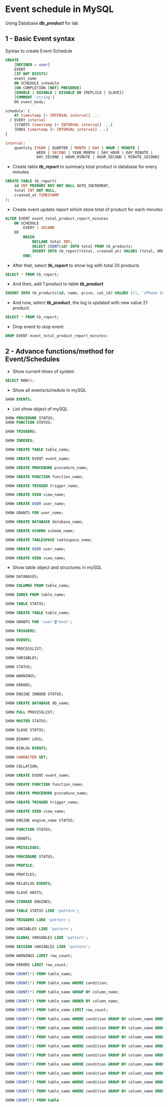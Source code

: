 # Event schedule in MySQL

Using Database ***db_product*** for lab

## 1 - Basic Event syntax

Syntax to create Event Schedule

```sql
CREATE
    [DEFINER = user]
    EVENT
    [IF NOT EXISTS]
    event_name
    ON SCHEDULE schedule
    [ON COMPLETION [NOT] PRESERVE]
    [ENABLE | DISABLE | DISABLE ON {REPLICA | SLAVE}]
    [COMMENT 'string']
    DO event_body;

schedule: {
    AT timestamp [+ INTERVAL interval] ...
  | EVERY interval
    [STARTS timestamp [+ INTERVAL interval] ...]
    [ENDS timestamp [+ INTERVAL interval] ...]
}

interval:
    quantity {YEAR | QUARTER | MONTH | DAY | HOUR | MINUTE |
              WEEK | SECOND | YEAR_MONTH | DAY_HOUR | DAY_MINUTE |
              DAY_SECOND | HOUR_MINUTE | HOUR_SECOND | MINUTE_SECOND}
```

* Create table ***tb_report*** to summary total product in database for every minutes

```sql
CREATE TABLE tb_report(
	id INT PRIMARY KEY NOT NULL AUTO_INCREMENT,
	total INT NOT NULL,
	created_at TIMESTAMP	
);
```

* Create event update report which store total of product for each minutes

```sql
ALTER EVENT event_total_product_report_minutes
    ON SCHEDULE 
    	EVERY 1 SECOND
    DO
    	BEGIN
    		DECLARE total INT;
    		SELECT COUNT(id) INTO total FROM tb_products;
      		INSERT INTO tb_report(total, created_at) VALUES (total, NOW());
      	END;
```

* After that, select ***tb_report*** to show log with total 20 products

```sql
SELECT * FROM tb_report;
```

* And then, add 1 product to table ***tb_product***

```sql
INSERT INTO tb_products(id, name, price, cat_id) VALUES (21, 'iPhone 16 PRO MAX', 2000, 4);
```

* And now, select ***tb_product***, the log is updated with new value 21 product.

```sql
SELECT * FROM tb_report;
```

* Drop event to stop event

```sql
DROP EVENT event_total_product_report_minutes;
```

## 2 - Advance functions/method for Event/Schedules

* Show current times of system

```sql
SELECT NOW();
```
* Show all events/schedule in mySQL

```sql
SHOW EVENTS;
```

* List show object of mySQL

```sql
SHOW PROCEDURE STATUS;
SHOW FUNCTION STATUS;

SHOW TRIGGERS;

SHOW INDEXES;

SHOW CREATE TABLE table_name;

SHOW CREATE EVENT event_name;

SHOW CREATE PROCEDURE procedure_name;

SHOW CREATE FUNCTION function_name;

SHOW CREATE TRIGGER trigger_name;

SHOW CREATE VIEW view_name;

SHOW CREATE USER user_name;

SHOW GRANTS FOR user_name;

SHOW CREATE DATABASE database_name;

SHOW CREATE SCHEMA schema_name;

SHOW CREATE TABLESPACE tablespace_name;

SHOW CREATE USER user_name;

SHOW CREATE VIEW view_name;
```

* Show table object and structures in mySQL

```sql
SHOW DATABASES;

SHOW COLUMNS FROM table_name;

SHOW INDEX FROM table_name;

SHOW TABLE STATUS;

SHOW CREATE TABLE table_name;

SHOW GRANTS FOR 'user'@'host';

SHOW TRIGGERS;

SHOW EVENTS;

SHOW PROCESSLIST;

SHOW VARIABLES;

SHOW STATUS;

SHOW WARNINGS;

SHOW ERRORS;

SHOW ENGINE INNODB STATUS;

SHOW CREATE DATABASE db_name;

SHOW FULL PROCESSLIST;

SHOW MASTER STATUS;

SHOW SLAVE STATUS;

SHOW BINARY LOGS;

SHOW BINLOG EVENTS;

SHOW CHARACTER SET;

SHOW COLLATION;

SHOW CREATE EVENT event_name;

SHOW CREATE FUNCTION function_name;

SHOW CREATE PROCEDURE procedure_name;

SHOW CREATE TRIGGER trigger_name;

SHOW CREATE VIEW view_name;

SHOW ENGINE engine_name STATUS;

SHOW FUNCTION STATUS;

SHOW GRANTS;

SHOW PRIVILEGES;

SHOW PROCEDURE STATUS;

SHOW PROFILE;

SHOW PROFILES;

SHOW RELAYLOG EVENTS;

SHOW SLAVE HOSTS;

SHOW STORAGE ENGINES;

SHOW TABLE STATUS LIKE 'pattern';

SHOW TRIGGERS LIKE 'pattern';

SHOW VARIABLES LIKE 'pattern';

SHOW GLOBAL VARIABLES LIKE 'pattern';

SHOW SESSION VARIABLES LIKE 'pattern';

SHOW WARNINGS LIMIT row_count;

SHOW ERRORS LIMIT row_count;

SHOW COUNT(*) FROM table_name;

SHOW COUNT(*) FROM table_name WHERE condition;

SHOW COUNT(*) FROM table_name GROUP BY column_name;

SHOW COUNT(*) FROM table_name ORDER BY column_name;

SHOW COUNT(*) FROM table_name LIMIT row_count;

SHOW COUNT(*) FROM table_name WHERE condition GROUP BY column_name ORDER BY column_name LIMIT row_count;

SHOW COUNT(*) FROM table_name WHERE condition GROUP BY column_name ORDER BY column_name LIMIT row_count FOR UPDATE;

SHOW COUNT(*) FROM table_name WHERE condition GROUP BY column_name ORDER BY column_name LIMIT row_count LOCK IN SHARE MODE;

SHOW COUNT(*) FROM table_name WHERE condition GROUP BY column_name ORDER BY column_name LIMIT row_count FOR UPDATE;

SHOW COUNT(*) FROM table_name WHERE condition GROUP BY column_name ORDER BY column_name LIMIT row_count LOCK IN SHARE MODE;

SHOW COUNT(*) FROM table_name WHERE condition GROUP BY column_name ORDER BY column_name LIMIT row_count FOR UPDATE;

SHOW COUNT(*) FROM table_name WHERE condition GROUP BY column_name ORDER BY column_name LIMIT row_count LOCK IN SHARE MODE;

SHOW COUNT(*) FROM table_name WHERE condition GROUP BY column_name ORDER BY column_name LIMIT row_count FOR UPDATE;

SHOW COUNT(*) FROM table_name WHERE condition GROUP BY column_name ORDER BY column_name LIMIT row_count LOCK IN SHARE MODE;

SHOW COUNT(*) FROM table
```